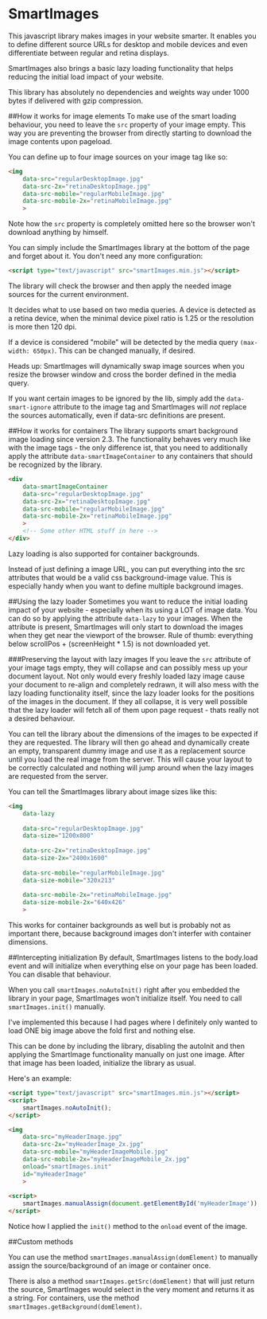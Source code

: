 SmartImages
===========

This javascript library makes images in your website smarter. It enables you to define different source URLs
for desktop and mobile devices and even differentiate between regular and retina displays.

SmartImages also brings a basic lazy loading functionality that helps reducing the initial load impact of your website.

This library has absolutely no dependencies and weights way under 1000 bytes if delivered with gzip compression.


##How it works for image elements
To make use of the smart loading behaviour, you need to leave the `src` property of your image empty. This way you
are preventing the browser from directly starting to download the image contents upon pageload.

You can define up to four image sources on your image tag like so:

````html
<img
	data-src="regularDesktopImage.jpg"
	data-src-2x="retinaDesktopImage.jpg"
	data-src-mobile="regularMobileImage.jpg"
	data-src-mobile-2x="retinaMobileImage.jpg"
	>
````

Note how the `src` property is completely omitted here so the browser won't download anything by himself.

You can simply include the SmartImages library at the bottom of the page and forget about it. 
You don't need any more configuration:
   
````html
<script type="text/javascript" src="smartImages.min.js"></script>
````

The library will check the browser and then apply the needed image sources for the current environment.

It decides what to use based on two media queries. A device is detected as a retina device, when
the minimal device pixel ratio is 1.25 or the resolution is more then 120 dpi.

If a device is considered "mobile" will be detected by the media query `(max-width: 650px)`. This can be changed
manually, if desired.

Heads up: SmartImages will dynamically swap image sources when you resize the browser window
and cross the border defined in the media query.

If you want certain images to be ignored by the lib, simply add the `data-smart-ignore` attribute to the image tag
and SmartImages will _not_ replace the sources automatically, even if data-src definitions are present.

##How it works for containers
The library supports smart background image loading since version 2.3. The functionality behaves very much like with
the image tags - the only difference ist, that you need to additionally apply the attribute `data-smartImageContainer`
to any containers that should be recognized by the library.

````html
<div
	data-smartImageContainer
	data-src="regularDesktopImage.jpg"
	data-src-2x="retinaDesktopImage.jpg"
	data-src-mobile="regularMobileImage.jpg"
	data-src-mobile-2x="retinaMobileImage.jpg"
	>
	<!-- Some other HTML stuff in here -->
</div>
````

Lazy loading is also supported for container backgrounds.

Instead of just defining a image URL, you can put everything into the src attributes that would be a valid css background-image value.
This is especially handy when you want to define multiple background images.


##Using the lazy loader
Sometimes you want to reduce the initial loading impact of your website - especially when
 its using a LOT of image data. You can do so by applying the attribute `data-lazy` to your
 images. When the attribute is present, SmartImages will only start to download the images
 when they get near the viewport of the browser. Rule of thumb: everything below
 scrollPos + (screenHeight * 1.5) is not downloaded yet.
 
###Preserving the layout with lazy images
If you leave the `src` attribute of your image tags empty, they will collapse and can possibly mess up your
 document layout. Not only would every freshly loaded lazy image cause your document to re-align and completely redrawn,
 it will also mess with the lazy loading functionality itself, since the lazy loader looks for the positions of the images
 in the document. If they all collapse, it is very well possible that the lazy loader will fetch all of them upon page request - 
 thats really not a desired behaviour.
 
You can tell the library about the dimensions of the images to be expected if they are requested. The library will then
 go ahead and dynamically create an empty, transparent dummy image and use it as a replacement source until you load the real
  image from the server. This will cause your layout to be correctly calculated and nothing will jump around when the lazy images
   are requested from the server.
   
You can tell the SmartImages library about image sizes like this:

````html
<img
	data-lazy
	
	data-src="regularDesktopImage.jpg"
	data-size="1200x800"
	
	data-src-2x="retinaDesktopImage.jpg"
	data-size-2x="2400x1600"
	
	data-src-mobile="regularMobileImage.jpg"
	data-size-mobile="320x213"
	
	data-src-mobile-2x="retinaMobileImage.jpg"
	data-size-mobile-2x="640x426"
	>
````

This works for container backgrounds as well but is probably not as important there, because background images don't interfer
with container dimensions.

  
##Intercepting initialization
By default, SmartImages listens to the body.load event and will initialize when everything
else on your page has been loaded. You can disable that behaviour.

When you call `smartImages.noAutoInit()` right after you embedded the library in your
page, SmartImages won't initialize itself. You need to call `smartImages.init()` manually.

I've implemented this because I had pages where I definitely only wanted to load ONE big
image above the fold first and nothing else.

This can be done by including the library, disabling the autoInit and then applying
the SmartImage functionality manually on just one image. After that image has been loaded,
initialize the library as usual.

Here's an example:

````html
<script type="text/javascript" src="smartImages.min.js"></script>
<script>
	smartImages.noAutoInit();
</script>

<img
	data-src="myHeaderImage.jpg"
	data-src-2x="myHeaderImage_2x.jpg"
	data-src-mobile="myHeaderImageMobile.jpg"
	data-src-mobile-2x="myHeaderImageMobile_2x.jpg"
	onload="smartImages.init"
	id="myHeaderImage"
	>
	
<script>
	smartImages.manualAssign(document.getElementById('myHeaderImage'));
</script>
````

Notice how I applied the `init()` method to the `onload` event of the image.

##Custom methods

You can use the method `smartImages.manualAssign(domElement)` to manually assign the source/background of an image or container once.

There is also a method `smartImages.getSrc(domElement)` that will just return the source, SmartImages would select
in the very moment and returns it as a string. For containers, use the method `smartImages.getBackground(domElement)`.